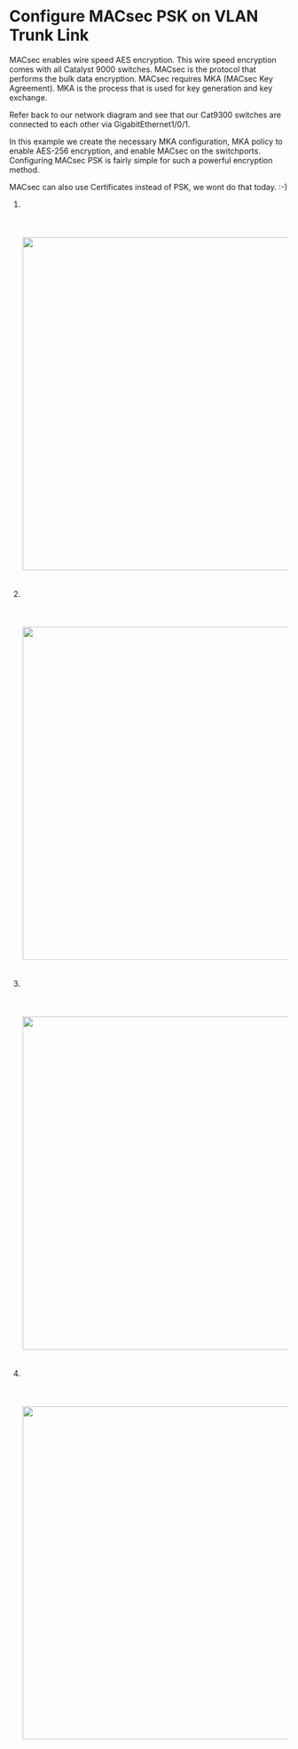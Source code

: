 # Configure MACsec PSK on VLAN Trunk Link

MACsec enables wire speed AES encryption. This wire speed encryption comes with 
all Catalyst 9000 switches. MACsec is the protocol that performs the bulk data
encryption. MACsec requires MKA (MACsec Key Agreement). MKA is the process that
is used for key generation and key exchange. 

Refer back to our network diagram and see that our Cat9300 switches are connected
to each other via GigabitEthernet1/0/1. 

In this example we create the necessary MKA configuration, MKA policy to enable
AES-256 encryption, and enable MACsec on the switchports.  Configuring MACsec PSK
is fairly simple for such a powerful encryption method. 

MACsec can also use Certificates instead of PSK, we wont do that today. :-)  


<ol>

<li> </li>
<br>
<code></code>
<br><br>
<img src="/images/" alt="" width=600>
<br><br><br>


<li> </li>
<br>
<code></code>
<br><br>
<img src="/images/" alt="" width=600>
<br><br><br>


<li> </li>
<br>
<code></code>
<br><br>
<img src="/images/" alt="" width=600>
<br><br><br>


<li> </li>
<br>
<code></code>
<br><br>
<img src="/images/" alt="" width=600>
<br><br><br>



</ol>
